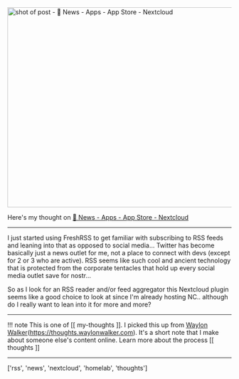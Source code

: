 
<a href="https://apps.nextcloud.com/apps/news">
    <img
        src="https://shots.wayl.one/shot/?url=https://apps.nextcloud.com/apps/news&height=450&width=800&scaled_width=800&scaled_height=450&selectors=""
        alt="shot of post - 💭 News - Apps - App Store - Nextcloud"
        height=450
        width=800
    >
</a>

Here's my thought on <a href="https://apps.nextcloud.com/apps/news">💭 News - Apps - App Store - Nextcloud</a>

---

I just started using FreshRSS to get familiar with subscribing to RSS feeds and leaning into that as opposed to social media... Twitter has become basically just a news outlet for me, not a place to connect with devs (except for 2 or 3 who are active). RSS seems like such cool and ancient technology that is protected from the corporate tentacles that hold up every social media outlet save for nostr... 

So as I look for an RSS reader and/or feed aggregator this Nextcloud plugin seems like a good choice to look at since I'm already hosting NC.. although do I really want to lean into it for more and more?

---

!!! note
     This is one of [[ my-thoughts ]]. I picked this up from [Waylon Walker](https://waylonwalker.com)(https://thoughts.waylonwalker.com). It's a short note that I make about someone else's
     content online.  Learn more about the process [[ thoughts ]]


---

['rss', 'news', 'nextcloud', 'homelab', 'thoughts']
        